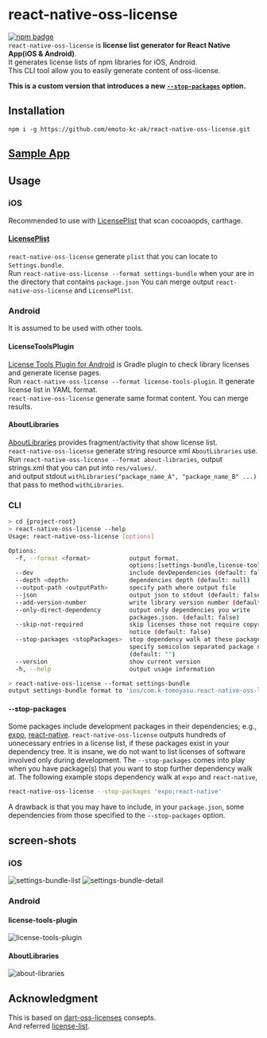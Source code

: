 # react-native-oss-license
[![npm badge](https://badge.fury.io/js/react-native-oss-license.svg)](https://www.npmjs.com/package/react-native-oss-license)  
`react-native-oss-license` is **license list generator for React Native App(iOS & Android)**.  
It generates license lists of npm libraries for iOS, Android.  
This CLI tool allow you to easily generate content of oss-license.

**This is a custom version that introduces a new [`--stop-packages`](#--stop-packages) option.**

## Installation
`npm i -g https://github.com/emoto-kc-ak/react-native-oss-license.git`

## [Sample App](https://github.com/k-tomoyasu/react-native-oss-license/tree/master/sample/) 

## Usage
### iOS
Recommended to use with [LicensePlist](https://github.com/mono0926/LicensePlist) that scan cocoaopds, carthage.  

#### [LicensePlist](https://github.com/mono0926/LicensePlist)
`react-native-oss-license` generate `plist` that you can locate to `Settings.bundle`.  
Run `react-native-oss-license --format settings-bundle` when your are in the directory that contains `package.json`
You can merge output `react-native-oss-license` and `LicensePlist`.

### Android
It is assumed to be used with other tools.

#### LicenseToolsPlugin
[License Tools Plugin for Android](https://github.com/cookpad/LicenseToolsPlugin) is Gradle plugin to check library licenses and generate license pages.  
Run `react-native-oss-license --format license-tools-plugin`.
It generate license list in YAML format.  
`react-native-oss-license` generate same format content. You can merge results.

#### AboutLibraries
[AboutLibraries](https://github.com/mikepenz/AboutLibraries) provides fragment/activity that show license list.  
`react-native-oss-license` generate string resource xml `AboutLibraries` use.  
Run `react-native-oss-license --format about-libraries`, output strings.xml that you can put into `res/values/`.  
and output stdout `withLibraries("package_name_A", "package_name_B" ...)` that pass to method `withLibraries`.

### CLI
```sh
> cd {project-root}
> react-native-oss-license --help
Usage: react-native-oss-license [options]

Options:
  -f, --format <format>           output format.
                                  options:[settings-bundle,license-tools-plugin,about-libraries]
  --dev                           include devDependencies (default: false)
  --depth <depth>                 dependencies depth (default: null)
  --output-path <outputPath>      specify path where output file
  --json                          output json to stdout (default: false)
  --add-version-number            write library version number (default: false)
  --only-direct-dependency        output only dependencies you write
                                  packages.json. (default: false)
  --skip-not-required             skip licenses those not require copyright
                                  notice (default: false)
  --stop-packages <stopPackages>  stop dependency walk at these packages.
                                  specify semicolon separated package names
                                  (default: "")
  --version                       show current version
  -h, --help                      output usage information

> react-native-oss-license --format settings-bundle
output settings-bundle format to 'ios/com.k-tomoyasu.react-native-oss-license.Output'
```

#### --stop-packages

Some packages include development packages in their dependencies; e.g., [expo](https://github.com/expo/expo/tree/master/packages/expo), [react-native](https://github.com/facebook/react-native).
`react-native-oss-license` outputs hundreds of unnecessary entries in a license list, if these packages exist in your dependency tree.
It is insane, we do not want to list licenses of software involved only during development.
The `--stop-packages` comes into play when you have package(s) that you want to stop further dependency walk at.
The following example stops dependency walk at `expo` and `react-native`,

```sh
react-native-oss-license --stop-packages 'expo;react-native'
```

A drawback is that you may have to include, in your `package.json`, some dependencies from those specified to the `--stop-packages` option.

## screen-shots
### iOS
![settings-bundle-list](screenshots/settings-bundle-list.png)
![settings-bundle-detail](screenshots/settings-bundle-detail.png)

### Android
#### license-tools-plugin
![license-tools-plugin](screenshots/license-tools-plugin.png)

#### AboutLibraries
![about-libraries](screenshots/about-libraries.png)

## Acknowledgment
This is based on [dart-oss-licenses](https://github.com/ko2ic/dart_oss_licenses) consepts.  
And referred [license-list](https://github.com/yami-beta/license-list).
